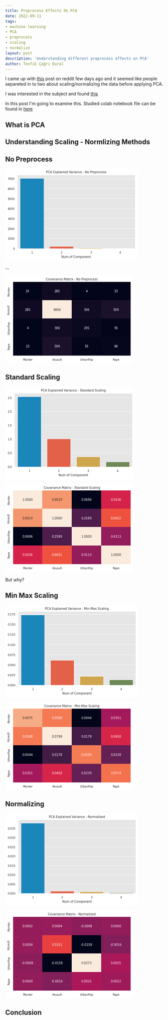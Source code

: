 ```yaml
---
title: Preprocess Effects On PCA
date: 2022-09-11
tags:
- machine learning
- PCA
- preprocess
- scaling
- normalize
layout: post
description: 'Understanding different preprocess effects on PCA'
author: Tevfik Çağrı Dural
---
```


I came up with [this](https://www.reddit.com/r/datascience/comments/x89x48/is_it_normal_that_more_than_90_of_the_pca/?utm_source=share&utm_medium=ios_app&utm_name=iossmf) post on reddit few days ago and it seemed like people separeted in to two about scaling/normalizing the data before applying PCA.

I was interested in the subject and found [this](https://stats.stackexchange.com/questions/69157/why-do-we-need-to-normalize-data-before-principal-component-analysis-pca)

In this post I'm going to examine this. Studied colab notebook file can be found in [here]()

## What is PCA


## Understanding Scaling - Normlizing Methods


## No Preprocess
![explained_variance_no_preprocess](/images/preprocess_effects_on_pca/explained_variance_no_preprocess.png)

--

![covariance_matrix_no_preprocess](./img/preprocess_effects_on_pca/covariance_matrix_no_preprocess.png)

## Standard Scaling
![explained_variance_standard_scaling](./img/preprocess_effects_on_pca/explained_variance_standard_scaling.png)

![covariance_matrix_standard_scaling](./img/preprocess_effects_on_pca/covariance_matrix_standard_scaling.png)

But why?

## Min Max Scaling
![explained_variance_minmaxscale](./img/preprocess_effects_on_pca/explained_variance_minmaxscale.png)

![covariance_matrix_minmaxscale](./img/preprocess_effects_on_pca/covariance_matrix_minmaxscale.png)

## Normalizing
![explained_variance_normalized](./img/preprocess_effects_on_pca/explaine_variance_normalized.png)

![covariance_matrix_normalize](./img/preprocess_effects_on_pca/covariance_matrix_normalized.png)



## Conclusion